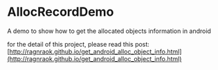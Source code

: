 # AllocRecordDemo
A demo to show how to get the allocated objects information in android


for the detail of this project, please read this post: [http://ragnraok.github.io/get_android_alloc_object_info.html](http://ragnraok.github.io/get_android_alloc_object_info.html)
